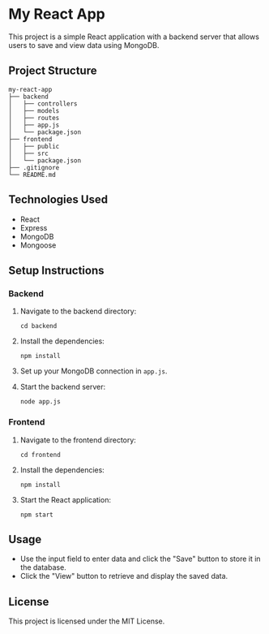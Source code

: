 # My React App

This project is a simple React application with a backend server that allows users to save and view data using MongoDB.

## Project Structure

```
my-react-app
├── backend
│   ├── controllers
│   ├── models
│   ├── routes
│   ├── app.js
│   └── package.json
├── frontend
│   ├── public
│   ├── src
│   └── package.json
├── .gitignore
└── README.md
```

## Technologies Used

- React
- Express
- MongoDB
- Mongoose

## Setup Instructions

### Backend

1. Navigate to the backend directory:
   ```
   cd backend
   ```

2. Install the dependencies:
   ```
   npm install
   ```

3. Set up your MongoDB connection in `app.js`.

4. Start the backend server:
   ```
   node app.js
   ```

### Frontend

1. Navigate to the frontend directory:
   ```
   cd frontend
   ```

2. Install the dependencies:
   ```
   npm install
   ```

3. Start the React application:
   ```
   npm start
   ```

## Usage

- Use the input field to enter data and click the "Save" button to store it in the database.
- Click the "View" button to retrieve and display the saved data.

## License

This project is licensed under the MIT License.